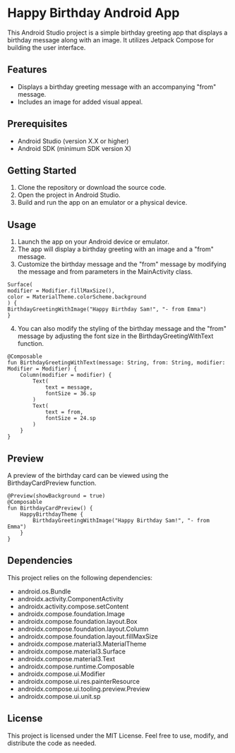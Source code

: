# Happy Birthday Android App

This Android Studio project is a simple birthday greeting app that displays a birthday message along with an image. It utilizes Jetpack Compose for building the user interface.

## Features

- Displays a birthday greeting message with an accompanying "from" message.
- Includes an image for added visual appeal.

## Prerequisites

- Android Studio (version X.X or higher)
- Android SDK (minimum SDK version X)

## Getting Started

1. Clone the repository or download the source code.
2. Open the project in Android Studio.
3. Build and run the app on an emulator or a physical device.

## Usage

1. Launch the app on your Android device or emulator.
2. The app will display a birthday greeting with an image and a "from" message.
3. Customize the birthday message and the "from" message by modifying the message and from parameters in the MainActivity class.

```
Surface(
modifier = Modifier.fillMaxSize(),
color = MaterialTheme.colorScheme.background
) {
BirthdayGreetingWithImage("Happy Birthday Sam!", "- from Emma")
}
```

4. You can also modify the styling of the birthday message and the "from" message by adjusting the font size in the BirthdayGreetingWithText function.

```
@Composable
fun BirthdayGreetingWithText(message: String, from: String, modifier: Modifier = Modifier) {
    Column(modifier = modifier) {
        Text(
            text = message,
            fontSize = 36.sp
        )
        Text(
            text = from,
            fontSize = 24.sp
        )
    }
}
```

## Preview

A preview of the birthday card can be viewed using the BirthdayCardPreview function.

```
@Preview(showBackground = true)
@Composable
fun BirthdayCardPreview() {
    HappyBirthdayTheme {
        BirthdayGreetingWithImage("Happy Birthday Sam!", "- from Emma")
    }
}
```

## Dependencies

This project relies on the following dependencies:

- android.os.Bundle
- androidx.activity.ComponentActivity
- androidx.activity.compose.setContent
- androidx.compose.foundation.Image
- androidx.compose.foundation.layout.Box
- androidx.compose.foundation.layout.Column
- androidx.compose.foundation.layout.fillMaxSize
- androidx.compose.material3.MaterialTheme
- androidx.compose.material3.Surface
- androidx.compose.material3.Text
- androidx.compose.runtime.Composable
- androidx.compose.ui.Modifier
- androidx.compose.ui.res.painterResource
- androidx.compose.ui.tooling.preview.Preview
- androidx.compose.ui.unit.sp

## License

This project is licensed under the MIT License. Feel free to use, modify, and distribute the code as needed.
